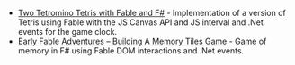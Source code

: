 * [Two Tetromino Tetris with Fable and F#](http://www.prigrammer.com/?p=489) - Implementation of a version of Tetris using Fable with the JS Canvas API and JS interval and .Net events for the game clock.
* [Early Fable Adventures – Building A Memory Tiles Game](http://www.prigrammer.com/?p=439) - Game of memory in F# using Fable DOM interactions and .Net events.
